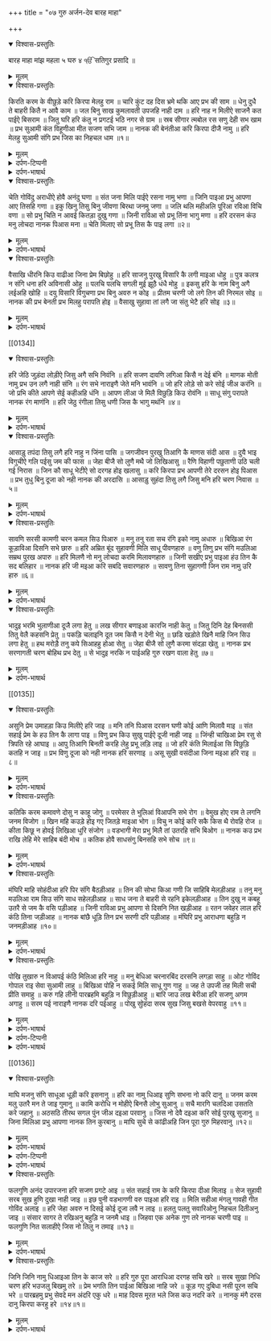+++
title = "०७ गुरु अर्जन-देव बारह माहा"

+++
<details open><summary>विश्वास-प्रस्तुतिः</summary>

बारह माहा मांझ महला ५ घरु ४
ੴ सतिगुर प्रसादि ॥
</details>

<details><summary>मूलम्</summary>

बारह माहा मांझ महला ५ घरु ४
ੴ सतिगुर प्रसादि ॥
</details>

<details open><summary>विश्वास-प्रस्तुतिः</summary>

किरति करम के वीछुड़े करि किरपा मेलहु राम ॥ चारि कुंट दह दिस भ्रमे थकि आए प्रभ की साम ॥ धेनु दुधै ते बाहरी कितै न आवै काम ॥ जल बिनु साख कुमलावती उपजहि नाही दाम ॥ हरि नाह न मिलीऐ साजनै कत पाईऐ बिसराम ॥ जितु घरि हरि कंतु न प्रगटई भठि नगर से ग्राम ॥ स्रब सीगार त्मबोल रस सणु देही सभ खाम ॥ प्रभ सुआमी कंत विहूणीआ मीत सजण सभि जाम ॥ नानक की बेनंतीआ करि किरपा दीजै नामु ॥ हरि मेलहु सुआमी संगि प्रभ जिस का निहचल धाम ॥१॥
</details>

<details><summary>मूलम्</summary>

किरति करम के वीछुड़े करि किरपा मेलहु राम ॥ चारि कुंट दह दिस भ्रमे थकि आए प्रभ की साम ॥ धेनु दुधै ते बाहरी कितै न आवै काम ॥ जल बिनु साख कुमलावती उपजहि नाही दाम ॥ हरि नाह न मिलीऐ साजनै कत पाईऐ बिसराम ॥ जितु घरि हरि कंतु न प्रगटई भठि नगर से ग्राम ॥ स्रब सीगार त्मबोल रस सणु देही सभ खाम ॥ प्रभ सुआमी कंत विहूणीआ मीत सजण सभि जाम ॥ नानक की बेनंतीआ करि किरपा दीजै नामु ॥ हरि मेलहु सुआमी संगि प्रभ जिस का निहचल धाम ॥१॥
</details>

<details><summary>दर्पण-टिप्पनी</summary>

(देखें बारा माहा महला १ तुखारी राग, भाग अठवां, पन्ना133)
</details>

<details><summary>दर्पण-भाषार्थ</summary>

पद्अर्थ: किरति = कमाई, performance के अनुसार। राम = हे प्रभु। कुंट = कूट, पासा। दहदिस = दसों ओर (पूरब, पश्चिम, उक्तर, दक्षिण, चारों ओर, ऊपर, नीचे)। साम = सरन। धेनु = गाय। बाहरी = बिना। साख = खेती, फसल। दाम = पैसे, धन। नाह = पति, खसम। कत = कैसे? बिसराम = सुख। जितु = जिस में। जितु घरि = जिस (हृदय) घर में। भठि = तपती भट्ठी। से = जैसे। ग्राम = गांव। स्रब = सारे। तंबोल = पान के बीड़े। सणु = समेत। देही = शरीर। खाम = कच्चे, नाशवान, व्यर्थ। सभि = सारे। जाम = जम, जिंद के वैरी। संगि = (अपने) साथ। धाम = टिकाना।1।  
अर्थ: हे प्रभु! हम अपने कर्मों की कमाई के अनुसार (तुझसे) विछुड़े हुए हैं (तुझे बिसारे बैठे हैं), मेहर करके हमें अपने साथ मिलाओ। (माया के मोह में फंस के) चुफेरे हर तरफ (सुखों की खातिर) भटकते रहे हैं। अब, हे प्रभु थक के तेरी शरण आए हैं।  
(जैसे) दूध से विहीन गाय किसी काम नही आती, (जैसे) पानी के बिना खेती सूख जाती है (फसल नहीं पकती, और उस खेती में से) धन की कमाई नहीं हो सकती (वैसे ही प्रभु के नाम के बिना हमारा जीवन व्यर्थ चला जाता है)। सज्जन पति प्रभु को मिले बगैर किसी और जगह से सुख नहीं मिलता। (सुख मिले भी कैसे?) जिसके हृदय में पति प्रभु आ बसे, उसके लिए तो (बसते) गाँव और शहर तपती भट्ठी जैसे होते हैं। (स्त्री को पति के बिना) शरीर के सारे श्रृंगार, पानों के बीड़े व अन्य रस (अपने) शरीर समेत व्यर्थ ही प्रतीत होते हैं। (वैसे) मालिक प्रभु पति (की याद) के बिना सारे सज्जन मित्र जिंद के वैरी हो जाते हैं।  
(तभी तो) नानक की बेनती है कि (हे प्रभु!) कृपा करके अपने नाम की दाति बख्श। हे हरि! अपने चरणों में (मुझे) जोड़े रख। (और सारे आसरे उम्मीदें नाशवान हैं) एक तेरा घर सदा अटल रहने वाला है।1।
</details>

<details open><summary>विश्वास-प्रस्तुतिः</summary>

चेति गोविंदु अराधीऐ होवै अनंदु घणा ॥ संत जना मिलि पाईऐ रसना नामु भणा ॥ जिनि पाइआ प्रभु आपणा आए तिसहि गणा ॥ इकु खिनु तिसु बिनु जीवणा बिरथा जनमु जणा ॥ जलि थलि महीअलि पूरिआ रविआ विचि वणा ॥ सो प्रभु चिति न आवई कितड़ा दुखु गणा ॥ जिनी राविआ सो प्रभू तिंना भागु मणा ॥ हरि दरसन कंउ मनु लोचदा नानक पिआस मना ॥ चेति मिलाए सो प्रभू तिस कै पाइ लगा ॥२॥
</details>

<details><summary>मूलम्</summary>

चेति गोविंदु अराधीऐ होवै अनंदु घणा ॥ संत जना मिलि पाईऐ रसना नामु भणा ॥ जिनि पाइआ प्रभु आपणा आए तिसहि गणा ॥ इकु खिनु तिसु बिनु जीवणा बिरथा जनमु जणा ॥ जलि थलि महीअलि पूरिआ रविआ विचि वणा ॥ सो प्रभु चिति न आवई कितड़ा दुखु गणा ॥ जिनी राविआ सो प्रभू तिंना भागु मणा ॥ हरि दरसन कंउ मनु लोचदा नानक पिआस मना ॥ चेति मिलाए सो प्रभू तिस कै पाइ लगा ॥२॥
</details>

<details><summary>दर्पण-भाषार्थ</summary>

पद्अर्थ: चेति = चेत के महीने में। घणा = बहुत। मिलि = मिल के। रसना = जीभ। भणा = उच्चारण। जिनि = जिस मनुष्य ने। तिसहि = उसे। आए गणा = आया समझो। जणा = जानो। महीअलि = मही तलि, धरती के तल पर, आकाश में। मणा = मण भर वजन, बहुत। कउ = को। मना = मनि, मन में। तिस कै पाइ = उस मनुष्य के पैरों में। लगा = लगूँ, मैं लगता हूँ।2।  
अर्थ: चेत में (बसंत ऋतु आती है, हर तरफ खिली फुलवाड़ी मन को आनंद देती है, अगर) परमात्मा को स्मरण करें (तो नाम जपने की इनायत से) बहुत आत्मिक आनंद हो सकता है। पर जीभ से प्रभु का नाम जपने की दाति संत जनों को मिल के ही प्राप्त होती है। उसी को जगत में पैदा हुआ जानो (उसी का जनम सफल समझो) जिस ने (नाम जपने की सहायता से) अपने परमात्मा का मिलाप हासिल कर लिया (क्योंकि) परमात्मा की याद के बिना एक छिन मात्र समय गुजारा हुआ भी व्यर्थ बीता जानो।  
जो प्रभु पानी में, धरती में आकाश में जंगलों में हर जगह व्यापक है। अगर ऐसा प्रभु किसी मनुष्य के हृदय में ना बसे, तो उस मनुष्य का (मानसिक) दुख बयान नहीं हो सकता। (पर) जिस लोगों ने उस (सर्व व्यापक) प्रभु का अपने हृदय में बसाया है, उनके बड़े भाग्य जाग पड़ते हैं।  
नानक का मन (भी हरि के) दीदार की इच्छा रखता है, नानक के मन में हरि दर्शन की प्यास है। जो मनुष्य मुझे हरि का मिलाप करा दे मैं उसके चरणी लगूंगा।2।
</details>

<details open><summary>विश्वास-प्रस्तुतिः</summary>

वैसाखि धीरनि किउ वाढीआ जिना प्रेम बिछोहु ॥ हरि साजनु पुरखु विसारि कै लगी माइआ धोहु ॥ पुत्र कलत्र न संगि धना हरि अविनासी ओहु ॥ पलचि पलचि सगली मुई झूठै धंधै मोहु ॥ इकसु हरि के नाम बिनु अगै लईअहि खोहि ॥ दयु विसारि विगुचणा प्रभ बिनु अवरु न कोइ ॥ प्रीतम चरणी जो लगे तिन की निरमल सोइ ॥ नानक की प्रभ बेनती प्रभ मिलहु परापति होइ ॥ वैसाखु सुहावा तां लगै जा संतु भेटै हरि सोइ ॥३॥
</details>

<details><summary>मूलम्</summary>

वैसाखि धीरनि किउ वाढीआ जिना प्रेम बिछोहु ॥ हरि साजनु पुरखु विसारि कै लगी माइआ धोहु ॥ पुत्र कलत्र न संगि धना हरि अविनासी ओहु ॥ पलचि पलचि सगली मुई झूठै धंधै मोहु ॥ इकसु हरि के नाम बिनु अगै लईअहि खोहि ॥ दयु विसारि विगुचणा प्रभ बिनु अवरु न कोइ ॥ प्रीतम चरणी जो लगे तिन की निरमल सोइ ॥ नानक की प्रभ बेनती प्रभ मिलहु परापति होइ ॥ वैसाखु सुहावा तां लगै जा संतु भेटै हरि सोइ ॥३॥
</details>

<details><summary>दर्पण-भाषार्थ</summary>

पद्अर्थ: वैसाखि = वैसाख में। किउ धीरनि = कैसे धीरज करें? वाढिआ = पति से बिछुड़ी हुई। बिछोहु = विछोड़ा। प्रेम बिछोहु = प्रेम का अस्तित्व ना होना। माइआ धोहु = धेह रूपी माया, मन मोहनी माया। कलत्र = स्त्री। पलचि = फस के, उलझ के। सगली = सारी (सृष्टि)। धंधै मोहु = धंधों का मोह। खोहि लईअहि = छीने जाते हैं। आगै = पहले ही। दयु = प्यारा प्रभु। विगुचणा = खुआर, दुखी होते हैं। सोइ = शोभा। परापति होइ = to one’s heart’s content, जिससे (मेरे) दिल की रीझ पूरी हो जाए। संतु हरि = हरि संत। भेटै = मिल जाए।3।  
अर्थ: (वैसाख वाला दिन हरेक स्त्री मर्द के वास्ते रीझों वाला दिन होता है, पर) वैसाख में उन स्त्रीयों का दिल कैसे स्थिर हो जो पति से विछुड़ी हुई हैं। जिस के अंदर प्यार (का प्रगटावा) नहीं है। (इस तरह उस जीव को धैर्य कैसे आए जिसे) सज्जन प्रभु विसार के सम-मोहनी माया चिपकी हुई है?  
ना पुत्र, ना स्त्री, ना धन, ना ही कोई मनुष्य साथ निभता है। एक अविनाशी परमात्मा ही असल साथी है। नाशवान धंधों का मोह (सारी लुकाई को ही) व्याप रहा है (माया के मोह में) बार बार फंस के सारा संसार ही (आत्मिक मौत) मर रहा है। एक परमात्मा के नाम के स्मरण के बिना और जितने भी कर्म यहाँ किए जाते हैं, वह सारे मरने से पहले ही छीन लिए जाते हैं (भाव, उच्च आत्मिक अवस्था का अंग नहीं बन सकते)।  
प्यार स्वरूपी प्रभु को विसार के खुआरी ही होती है। परमात्मा के बिना जिंद का और कोई साथी नहीं होता। जो लोग प्रभु प्रीतम के चरणों में लगते हैं, उनकी (लोक परलोक में) भली शोभा होती है।  
हे प्रभु! (तेरे दर पे) मेरी विनती है कि मुझे तेरा जी-भर के मिलाप नसीब हो। (ऋतु फिरने से चारों तरफ वनस्पति भले ही सुहावनी हो जाए, पर) जिंद को वैसाख का महीना तभी सुहावना लग सकता है जब हरि संत प्रभु मिल जाए।3।
</details>

[[0134]]
<details open><summary>विश्वास-प्रस्तुतिः</summary>

हरि जेठि जुड़ंदा लोड़ीऐ जिसु अगै सभि निवंनि ॥ हरि सजण दावणि लगिआ किसै न देई बंनि ॥ माणक मोती नामु प्रभ उन लगै नाही संनि ॥ रंग सभे नाराइणै जेते मनि भावंनि ॥ जो हरि लोड़े सो करे सोई जीअ करंनि ॥ जो प्रभि कीते आपणे सेई कहीअहि धंनि ॥ आपण लीआ जे मिलै विछुड़ि किउ रोवंनि ॥ साधू संगु परापते नानक रंग माणंनि ॥ हरि जेठु रंगीला तिसु धणी जिस कै भागु मथंनि ॥४॥
</details>

<details><summary>मूलम्</summary>

हरि जेठि जुड़ंदा लोड़ीऐ जिसु अगै सभि निवंनि ॥ हरि सजण दावणि लगिआ किसै न देई बंनि ॥ माणक मोती नामु प्रभ उन लगै नाही संनि ॥ रंग सभे नाराइणै जेते मनि भावंनि ॥ जो हरि लोड़े सो करे सोई जीअ करंनि ॥ जो प्रभि कीते आपणे सेई कहीअहि धंनि ॥ आपण लीआ जे मिलै विछुड़ि किउ रोवंनि ॥ साधू संगु परापते नानक रंग माणंनि ॥ हरि जेठु रंगीला तिसु धणी जिस कै भागु मथंनि ॥४॥
</details>

<details><summary>दर्पण-भाषार्थ</summary>

पद्अर्थ: जेठि = जेठ में। हरि जुड़ंदा लोड़ीऐ = हरि चरणों में जुड़ना चाहिए। सभि = सारे जीव। निवंनि = निवते हैं, झुकते हैं। सजण दावणि = सज्जन के दामन में, पल्ले में। किसै न देई बंनि = किसी को बांधने नहीं देता, किसी यम आदि को आज्ञा नही देता कि उस जीव को बांध के आगे लगा ले। रंग जेते = जितने भी रंग हैं। नाराइणै = परमात्मा के। भावंनि = प्यारे लगते हैं। करंनि = करते हैं। प्रभि = प्रभु ने। कहीअहि = कहे जाते हैं। विछुड़ि = प्रभु से बिछुड़ के। साधू संगु = साधु के साथ। तिसु = उस (मनुष्य) को। जिस कै मथंनि = जिसके माथे पे।4।  
अर्थ: जिसहरी के आगे सारे ही जीव सिर झुकाते हैं, जेठ के महीने में उस के चरणों में जुड़ना चाहिए। अगर हरि सज्जन से जुड़े रहें तो वह किसी (यम आदि) को आज्ञा नही देता कि बांध के आगे लगा ले (भाव, प्रभु से जुड़ने से जमों का डर नहीं रह जाता)। (लोग हीरे मोती आदि कीमती धन एकत्र करने के लिए दौड़भाग करते हैं, पर उस धन के चोरी हो जाने का भी डर बना रहता है) परमात्मा का नाम हीरे मोती आदि ऐसा कीमती धन है जो चुराया नहीं जा सकता। परमात्मा के जितने भी चमत्कार हो रहे हैं, (नाम धन की इनायत से) वह सारे मन को प्यारे लगते हैं। (ये भी समझ आ जाती है कि) प्रभु स्वयं, और उसके पैदा किए जीव वही कुछ करते हैं जो उस प्रभु को ठीक लगता है।  
जिस लोगों को प्रभु ने (अपनी महिमा की दाति दे के) अपना बना लिया है, उनको ही (जगत में) वाह वाही मिलती है। (पर, परमात्मा जीवों को अपने उद्यम से नहीं मिल सकता) अगर जीवों के अपने उद्यम से मिल सकता होता, तो जीव उससे बिछुड़ के दुखी क्यूँ होते? हे नानक! (प्रभु के मिलाप का) आनंद (वही लोग) लेते हैं, जिन्हें गुरु मिल जाए। जिस मनुष्य के माथे पर भाग्य जागें, उसे जेठ महीना सुहावना लगता है। उसी को प्रभु मालिक मिलता है।4।
</details>

<details open><summary>विश्वास-प्रस्तुतिः</summary>

आसाड़ु तपंदा तिसु लगै हरि नाहु न जिंना पासि ॥ जगजीवन पुरखु तिआगि कै माणस संदी आस ॥ दुयै भाइ विगुचीऐ गलि पईसु जम की फास ॥ जेहा बीजै सो लुणै मथै जो लिखिआसु ॥ रैणि विहाणी पछुताणी उठि चली गई निरास ॥ जिन कौ साधू भेटीऐ सो दरगह होइ खलासु ॥ करि किरपा प्रभ आपणी तेरे दरसन होइ पिआस ॥ प्रभ तुधु बिनु दूजा को नही नानक की अरदासि ॥ आसाड़ु सुहंदा तिसु लगै जिसु मनि हरि चरण निवास ॥५॥
</details>

<details><summary>मूलम्</summary>

आसाड़ु तपंदा तिसु लगै हरि नाहु न जिंना पासि ॥ जगजीवन पुरखु तिआगि कै माणस संदी आस ॥ दुयै भाइ विगुचीऐ गलि पईसु जम की फास ॥ जेहा बीजै सो लुणै मथै जो लिखिआसु ॥ रैणि विहाणी पछुताणी उठि चली गई निरास ॥ जिन कौ साधू भेटीऐ सो दरगह होइ खलासु ॥ करि किरपा प्रभ आपणी तेरे दरसन होइ पिआस ॥ प्रभ तुधु बिनु दूजा को नही नानक की अरदासि ॥ आसाड़ु सुहंदा तिसु लगै जिसु मनि हरि चरण निवास ॥५॥
</details>

<details><summary>दर्पण-भाषार्थ</summary>

पद्अर्थ: नाहु = खसम। जग जीवन पुरखु = जगत का सहारा प्रभु। संदी = दी। दुयै भाइ = (प्रभु के बिना किसी) दूसरे प्यार में। विगुचीऐ = खुआर होते हैं। गलि = गले में। लुणै = काटता है। मथै = माथे पर। रैणि = रात, उम्र। कौ = को। भेटीऐ = मिलता है। साधू = गुरु। खलासु = संतुलित, आदरणीय। प्रभ = हे प्रभु! होइ = बनी रहे। जिसु मनि = जिस के मन में। निरास = टूटे हुए दिल वाला।5।  
अर्थ: आसाड़ का महीना उस जीव को तपता प्रतीत होता है (वे लोग आसाढ के महीने की तरह तपते कलपते रहते हैं) जिनके हृदय में प्रभु पति नहीं बसता। जो जगत के सहारे परमात्मा (का आसरा) छोड़ के लोगों से आस बनाए रखते हैं।  
(प्रभु के बिना) किसी और के आसरे रहने से खुआर ही होते हैं (जो भी कोई और सहारे देखता है) उसके गले में जम की फाँसी पड़ती है (उसका जीवन सदा सहम में व्यतीत होता है)। (कुदरति का नियम ही ऐसा है कि) मनुष्य जैसा बीज बीजता है। (किए कर्मों अनुसार) जो लेख उसके माथे पर लिखा जाता है, वैसा ही फल वह प्राप्त करता है। (जगजीवन पुरख को विसारने वाली जीव-स्त्री की) सारी जिंदगी पछतावों में गुजरती है, वह जगत से टूटे हुए दिल के साथ ही चल पड़ती है।  
जिस लोगों को गुरु मिल जाता है, वह परमात्मा की हजूरी में स्वीकार होते हैं (आदर मान पाते हैं)।  
हे प्रभु! (तेरे आगे) नानक की विनती है: अपनी मेहर कर, (मेरे मन में) तेरे दर्शन की तमन्ना बनी रहे, (क्योंकि) हे प्रभु! तेरे बिना मेरा और कोई आसरा उम्मीद नहीं है।  
जिस मनुष्य के मन में प्रभु के चरणों का निवास बना रहे, उसे (तपता) आसाढ का महीना (भी) सुहावना प्रतीत होता है (उसको दुनिया के दुख-कष्ट भी दुखी नहीं कर सकते)।5।
</details>

<details open><summary>विश्वास-प्रस्तुतिः</summary>

सावणि सरसी कामणी चरन कमल सिउ पिआरु ॥ मनु तनु रता सच रंगि इको नामु अधारु ॥ बिखिआ रंग कूड़ाविआ दिसनि सभे छारु ॥ हरि अम्रित बूंद सुहावणी मिलि साधू पीवणहारु ॥ वणु तिणु प्रभ संगि मउलिआ सम्रथ पुरख अपारु ॥ हरि मिलणै नो मनु लोचदा करमि मिलावणहारु ॥ जिनी सखीए प्रभु पाइआ हंउ तिन कै सद बलिहार ॥ नानक हरि जी मइआ करि सबदि सवारणहारु ॥ सावणु तिना सुहागणी जिन राम नामु उरि हारु ॥६॥
</details>

<details><summary>मूलम्</summary>

सावणि सरसी कामणी चरन कमल सिउ पिआरु ॥ मनु तनु रता सच रंगि इको नामु अधारु ॥ बिखिआ रंग कूड़ाविआ दिसनि सभे छारु ॥ हरि अम्रित बूंद सुहावणी मिलि साधू पीवणहारु ॥ वणु तिणु प्रभ संगि मउलिआ सम्रथ पुरख अपारु ॥ हरि मिलणै नो मनु लोचदा करमि मिलावणहारु ॥ जिनी सखीए प्रभु पाइआ हंउ तिन कै सद बलिहार ॥ नानक हरि जी मइआ करि सबदि सवारणहारु ॥ सावणु तिना सुहागणी जिन राम नामु उरि हारु ॥६॥
</details>

<details><summary>दर्पण-भाषार्थ</summary>

पद्अर्थ: सावणि = सावन में। सरसी = स+रसी, रस वाली। कामणी = जीव-स्त्री। सच रंगि = सच्चे प्यार में। आधारु = आसरा। बिखिआ रंग = माया के रंग। दिसनि = दिखाई देने लगते हैं। छारु = राख। साधू = गुरु। पीवणहार = पीने लायक। तिणु = घास। मउलिआ = हरा भरा। करमि = मिहर से। मइआ = दया। सबदि = शब्द द्वारा। उरि = हृदय में।6।  
अर्थ: जैसे सावन में (वर्षा से बनस्पति हरियावली हो जाती है, वैसे ही वह) जीव-स्त्री हरियावली हो जाती है (भाव, उस जीव का हृदय खिल जाता है) जिसका प्यार प्रभु के सुहाने चरणों से बन जाता है। उसका मन उसका तन परमात्मा के प्यार में रंगा जाता है। परमात्मा का नाम ही (उसकी जिंदगी का) आसरा बन जाता है। माया के नाश्वंत चमत्कार उसको सारे राख (बेअर्थ) दिखाई देते हैं। (सावन में जैसे बरखा की बूँद सुंदर दिखती है, वैसे ही प्रभु चरणों में प्यार वाले बंदे को) हरि के नाम की आत्मिक जीवन देने वाली बूँद प्यारी लगती है। गुरु को मिल के वह मनुष्य उस बूँद को पीने के काबिल हो जाता है। (प्रभु की बड़ाई की छोटी छोटी बातें उसे मीठीं लगने लगती हैं, जिसे वह गुरु को मिल के बड़े शौक से सुनता है)।  
जिस प्रभु के मेल से सारा जगत (वनस्पति आदि) हरा भरा हुआ है, जो सब कुछ करने योग्य है, व्यापक है और बेअंत है, उसे मिलने की मेरे मन में भी तमन्ना है। पर, वह प्रभु स्वयं ही अपनी मेहर से मिलाने में समर्थ है। मैं उन गुरमुख सहेलियों से सदके हूँ। सदा कुर्बान हूँ, जिन्होंने प्रभु का मिलाप हासिल कर लिया है।  
हे नानक! (विनती कर और कह:) हे प्रभु! मेरे ऊपर मेहर कर, तू स्वयं ही गुरु के शब्द के द्वारा (मेरी जिंद को) सँवारने के योग्य है।  
सावन का महीना उन भाग्यशाली (जीव स्त्रीयों) के लिए (खुशियां और ठण्डक लाने वाला) है जिन्होंने अपने हृदय (रूपी कण्ठ) में परमात्मा का नाम (रूपी) माला पहनी हुई है।6।
</details>

<details open><summary>विश्वास-प्रस्तुतिः</summary>

भादुइ भरमि भुलाणीआ दूजै लगा हेतु ॥ लख सीगार बणाइआ कारजि नाही केतु ॥ जितु दिनि देह बिनससी तितु वेलै कहसनि प्रेतु ॥ पकड़ि चलाइनि दूत जम किसै न देनी भेतु ॥ छडि खड़ोते खिनै माहि जिन सिउ लगा हेतु ॥ हथ मरोड़ै तनु कपे सिआहहु होआ सेतु ॥ जेहा बीजै सो लुणै करमा संदड़ा खेतु ॥ नानक प्रभ सरणागती चरण बोहिथ प्रभ देतु ॥ से भादुइ नरकि न पाईअहि गुरु रखण वाला हेतु ॥७॥
</details>

<details><summary>मूलम्</summary>

भादुइ भरमि भुलाणीआ दूजै लगा हेतु ॥ लख सीगार बणाइआ कारजि नाही केतु ॥ जितु दिनि देह बिनससी तितु वेलै कहसनि प्रेतु ॥ पकड़ि चलाइनि दूत जम किसै न देनी भेतु ॥ छडि खड़ोते खिनै माहि जिन सिउ लगा हेतु ॥ हथ मरोड़ै तनु कपे सिआहहु होआ सेतु ॥ जेहा बीजै सो लुणै करमा संदड़ा खेतु ॥ नानक प्रभ सरणागती चरण बोहिथ प्रभ देतु ॥ से भादुइ नरकि न पाईअहि गुरु रखण वाला हेतु ॥७॥
</details>

<details><summary>दर्पण-भाषार्थ</summary>

पद्अर्थ: भादुइ = भादों के महीने में। भरमि = भटकन में। भुलाणीआ = गलत रास्ते पर पड़ जाती है। हेतु = हित, प्यार। केतु कारजि = किस काम में। जितु = जिस में। दिनि = दिन में। देह = शरीर। कहसनि = कहेंगे। बिनससी = बिनसेगी, विनाश होगी। प्रेतु = गुजर चुका, अपवित्र। पकड़ि = पकड़ के। न देनी = नहीं देते। सिआहहु = काले (रंग) से। सेतु = सफेद। कपे = काँपते हैं। लूणै = काटता है। खेतु = खेत। संदड़ा = का। बोहिथ = जहाज। ना पाईअहि = नहीं पाए जाते। हेतु = हितु, प्यार करने वाला।7।  
अर्थ: (जैसे) भादों (के सीलन भरी तपश) में (मनुष्य बहुत घबराता है, वैसे ही) जिस जीव-स्त्री का प्यार प्रभु पति के बिना किसी और के साथ लगता है वह भटकन के कारण जीवन के सही रास्ते से टूट जाती है। वह चाहे लाखों हार श्रृंगार करे, (उसके) किसी काम नहीं आते।  
जिस दिन मनुष्य का शरीर नाश होगा (जब मनुष्य मर जाएगा), उस वक्त (सारे साक संगी) कहेंगे कि ये गुजर गया है। (लाश अपवित्र पड़ी है, इसे जल्दी बाहर ले चलो)। जमदूत (जिंद को) पकड़ के आगे लगा लेते हैं। किसी को (ये) भेद नहीं बताते (कि कहां ले चले हैं)। (जिस) संबंधियों के साथ (सारी उम्र बड़ा) प्यार बना रहता है वह पल में साथ छोड़ बैठते हैं।  
(मौत आई देख के मनुष्य) बड़ा पछताता है, उसका शरीर तंग होता है, वह काले से सफेद होता है। (घबराहट से एक रंग आता है एक जाता है)। ये शरीर मनुष्य के कर्मों का खेत है। जो कुछ मनुष्य इसमें बीजता है वही फसल काटता है (जैसे कर्म करता है वैसे ही फल पाता है)।  
हे नानक! जिस का रक्षक व हितेशी गुरु बनता है, वह नर्क में नहीं डाले जाते। (क्योंकि गुरु की कृपा से) वे प्रभु की शरण में आ जाते हैं। गुरु उन्हें प्रभु के चरण रूपी जहाज (में चढ़ा) देता है।7।
</details>

[[0135]]
<details open><summary>विश्वास-प्रस्तुतिः</summary>

असुनि प्रेम उमाहड़ा किउ मिलीऐ हरि जाइ ॥ मनि तनि पिआस दरसन घणी कोई आणि मिलावै माइ ॥ संत सहाई प्रेम के हउ तिन कै लागा पाइ ॥ विणु प्रभ किउ सुखु पाईऐ दूजी नाही जाइ ॥ जिंन्ही चाखिआ प्रेम रसु से त्रिपति रहे आघाइ ॥ आपु तिआगि बिनती करहि लेहु प्रभू लड़ि लाइ ॥ जो हरि कंति मिलाईआ सि विछुड़ि कतहि न जाइ ॥ प्रभ विणु दूजा को नही नानक हरि सरणाइ ॥ असू सुखी वसंदीआ जिना मइआ हरि राइ ॥८॥
</details>

<details><summary>मूलम्</summary>

असुनि प्रेम उमाहड़ा किउ मिलीऐ हरि जाइ ॥ मनि तनि पिआस दरसन घणी कोई आणि मिलावै माइ ॥ संत सहाई प्रेम के हउ तिन कै लागा पाइ ॥ विणु प्रभ किउ सुखु पाईऐ दूजी नाही जाइ ॥ जिंन्ही चाखिआ प्रेम रसु से त्रिपति रहे आघाइ ॥ आपु तिआगि बिनती करहि लेहु प्रभू लड़ि लाइ ॥ जो हरि कंति मिलाईआ सि विछुड़ि कतहि न जाइ ॥ प्रभ विणु दूजा को नही नानक हरि सरणाइ ॥ असू सुखी वसंदीआ जिना मइआ हरि राइ ॥८॥
</details>

<details><summary>दर्पण-भाषार्थ</summary>

पद्अर्थ: असुनि = असू में। उमाहड़ा = उछाला। जाइ = जा के। किउं = कैसे? किसी न किसी तरह। मनि = मन में। तनि = तन में। घणी = बहुत। आणि = ला के। माइ = हे मां! हउ = मैं! तिन कै पाइ = उनके चरणों में। जाइ = जगह। रसु = स्वाद, आनंद। रहे आघाइ = तृप्त हो गए, तृष्णा छू नहीं सकती। आपु = स्वै भाव। लड़ि = पल्ले। कंति = कंत ने। कतहि = किसी और जगह। मइआ = मेहर।8।  
अर्थ: हे मां! (भाद्रों की तपश भरी घुटन गुजरने के बाद) असू (की मीठी मीठी ऋतु) में (मेरे अंदर प्रभु पति के) प्यार का उछाला आ रहा है। (मन तड़फता है कि) किसी ना किसी तरह चल के प्रभु पति को मिलूँ। मेरे मन में मेरे तन में प्रभु के दर्शन की बड़ी प्यास लगी हुई है (चिक्त चाहता है कि) कोई (उस पति को) ला के मेल करा देवे। (ये सुन के कि) संत जन प्रेम बढ़ाने में सहायता किया करते हैं, मैं उनके चरणों में लगी हूँ। (हे माँ!) प्रभु के बगैर सुख आनंद नहीं मिल सकता (क्योंकि सुख आनंद की) और कोई जगह ही नहीं।  
जिस (भाग्यशालियों) ने प्रभु प्यार का स्वाद (एक बार) चख लिया है (उन्हें माया के स्वाद भूल जाते हैं, माया की ओर से) वे तृप्त हो जाते हैं। स्वै भाव छोड़ के वे सदा अरदासें ही करते रहते हैं: हे प्रभु! हमें अपने साथ जोड़ के रखो।  
जिस जीव-स्त्री को पति प्रभु ने अपने साथ मिला लिया है, वह (उस मिलाप में से) विछुड़ के अन्य किसी जगह नहीं जाती। (क्योंकि) हे नानक! (उसे निश्चय आ जाता है कि सदीवी सुख के वास्ते) प्रभु की शरण के बिना और कोई जगह नहीं है। वह सदा प्रभु की शरण पड़ी रहती है।  
असू (की मीठी मीठी ऋतु) में वह जीव स्त्रीयां सुखी बसती हैं, जिनपे परमात्मा की कृपा होती है।8।
</details>

<details open><summary>विश्वास-प्रस्तुतिः</summary>

कतिकि करम कमावणे दोसु न काहू जोगु ॥ परमेसर ते भुलिआं विआपनि सभे रोग ॥ वेमुख होए राम ते लगनि जनम विजोग ॥ खिन महि कउड़े होइ गए जितड़े माइआ भोग ॥ विचु न कोई करि सकै किस थै रोवहि रोज ॥ कीता किछू न होवई लिखिआ धुरि संजोग ॥ वडभागी मेरा प्रभु मिलै तां उतरहि सभि बिओग ॥ नानक कउ प्रभ राखि लेहि मेरे साहिब बंदी मोच ॥ कतिक होवै साधसंगु बिनसहि सभे सोच ॥९॥
</details>

<details><summary>मूलम्</summary>

कतिकि करम कमावणे दोसु न काहू जोगु ॥ परमेसर ते भुलिआं विआपनि सभे रोग ॥ वेमुख होए राम ते लगनि जनम विजोग ॥ खिन महि कउड़े होइ गए जितड़े माइआ भोग ॥ विचु न कोई करि सकै किस थै रोवहि रोज ॥ कीता किछू न होवई लिखिआ धुरि संजोग ॥ वडभागी मेरा प्रभु मिलै तां उतरहि सभि बिओग ॥ नानक कउ प्रभ राखि लेहि मेरे साहिब बंदी मोच ॥ कतिक होवै साधसंगु बिनसहि सभे सोच ॥९॥
</details>

<details><summary>दर्पण-भाषार्थ</summary>

पद्अर्थ: कतकि = कार्तिक (की ठण्डी बहार) में। काहू जोगु = किसी के जिम्मे, किसी के माथे। विआपनि = जो डाल देते हैं। राम ते = रब से। लगनि = लग जाते हैं। जनम विजोग = जन्मों के विछोड़े, लम्बी जुदाई। माइआ भोग = माया की मौजें, दुनिया की ऐश। विचु = बिचौलापन। किस थै = (और) किस के पास? रोज = नित्य। कीता = अपना किया। धुरि = धुर से, प्रभु की हजूरी से। सभि = सारे। बियोग = बिछोड़े का दुख। कउ = को। प्रभू = हे प्रभु! बंदी मोच = हे कैद से छुड़ाने वाले! बिनसहि = नाश हो जाते हैं। सोच = फिक्र।9।  
अर्थ: कार्तिक (की सुहावनी ऋतु) में (भी अगर प्रभु पति से विछोड़ा रहा तो ये अपने) किए कर्मों का नतीजा है, किसी और के माथे कोई दोश नहीं लगाया जा सकता। परमेश्वर की याद से टूटने से (दुनिया के) सारे दुख-कष्ट आ चिपकते हैं। जिन्होंने (इस जन्म में) परमात्मा की याद से मुंह मोड़े रखा, उन्हें (फिर) लम्बे विछोड़े पड़ जाते हैं। जिस माया की मौजों (की खातिर प्रभु को भुला दिया था, वह भी) एक पल में दुखदायी हो जाती हैं।  
(उस दुखी हालत में) कहीं भी नित्य रोने रोने का लाभ नहीं होता, (क्योंकि दुख तो है विछोड़े के कारण, और विछोड़े को दूर) कोई बिचोलापन नही कर सकता। (दुखी जीव की अपनी) कोई पेश नही चलती। (पिछले कर्मों अनुसार) धुर से ही लिखे लेखों की बिधि आ बनती है। (हां!) अगर सौभाग्य से प्रभु (स्वयं) आ मिले, तो बिछोड़े से पैदा हुए सारे दुख मिट जाते हैं।  
(नानक की तो यही बिनती है:) हे माया के बंधनों से छुड़ाने वाले मेरे मालिक! नानक को (माया के मोह से) बचा ले।  
कार्तिक (की मजेदार ऋतु) में जिन्हें साधु-संगत मिल जाए, उनके (विछोड़े वाली) सारी चिंताएं फिक्रेंसमाप्त हो जाती हैं।9।
</details>

<details open><summary>विश्वास-प्रस्तुतिः</summary>

मंघिरि माहि सोहंदीआ हरि पिर संगि बैठड़ीआह ॥ तिन की सोभा किआ गणी जि साहिबि मेलड़ीआह ॥ तनु मनु मउलिआ राम सिउ संगि साध सहेलड़ीआह ॥ साध जना ते बाहरी से रहनि इकेलड़ीआह ॥ तिन दुखु न कबहू उतरै से जम कै वसि पड़ीआह ॥ जिनी राविआ प्रभु आपणा से दिसनि नित खड़ीआह ॥ रतन जवेहर लाल हरि कंठि तिना जड़ीआह ॥ नानक बांछै धूड़ि तिन प्रभ सरणी दरि पड़ीआह ॥ मंघिरि प्रभु आराधणा बहुड़ि न जनमड़ीआह ॥१०॥
</details>

<details><summary>मूलम्</summary>

मंघिरि माहि सोहंदीआ हरि पिर संगि बैठड़ीआह ॥ तिन की सोभा किआ गणी जि साहिबि मेलड़ीआह ॥ तनु मनु मउलिआ राम सिउ संगि साध सहेलड़ीआह ॥ साध जना ते बाहरी से रहनि इकेलड़ीआह ॥ तिन दुखु न कबहू उतरै से जम कै वसि पड़ीआह ॥ जिनी राविआ प्रभु आपणा से दिसनि नित खड़ीआह ॥ रतन जवेहर लाल हरि कंठि तिना जड़ीआह ॥ नानक बांछै धूड़ि तिन प्रभ सरणी दरि पड़ीआह ॥ मंघिरि प्रभु आराधणा बहुड़ि न जनमड़ीआह ॥१०॥
</details>

<details><summary>दर्पण-भाषार्थ</summary>

पद्अर्थ: मंघरि = मंघर में। माहि = महीने मे। पिर संगि = पति के साथ। किआ गणी = मैं क्या बताऊँ? बयान नहीं हो सकती। जि = जिन्हें। साहिबि = साहिब ने। राम सिउ = परमात्मा से। साध सहेलड़ीआह संगि = सत्संगियों के साथ। बाहरी = बिना। ते = से। दिसहि = दिखती है। खड़ीआह = सावधान,सुचेत। कंठि = गले में (भाव हृदय में)। बांछै = मांगता है। दरि = दर पर। बहुड़ि = फिर, पुनः।10।  
अर्थ: मंघर (के ठण्डे मीठे) महीने में वह जीव-स्त्रीयां सुंदर लगती हैं, जो हरि पति के साथ बैठी होती हैं। जिन्हें मालिक प्रभु ने अपने साथ मिला लिया, उनकी शोभा बयान नहीं हो सकती। सत्संगी सहेलियों की संगति में प्रभु के साथ (चिक्त जोड़ के) उनका शरीर उनका मन सदा खिला रहता है।  
पर जो जीव स्त्रीयां सत्संगियों (की संगति) से वंचित रह जाती है, वह एकेली (त्यागी हुई) ही रहती हैं (जैसे सड़े हुए तिलों का पौधा खेत में बेआसरा ही रहता है। अकेली बगैर पति जिंद को देख के कामादिक कई वैरी आ के घेर लेते हैं, और) उनका (विकारों से उपजा) दुख कभी उतरता नहीं। वे जमों के वश पड़ी रहती हैं।  
जिस जीव-स्त्रीयों ने पति प्रभु का साथ भोगा है, वह (विकारों के हमलों से) सदा सावधान दिखती हैं (विकार उन पर चोट नहीं कर सकते, क्योंकि) परमात्मा के गुणानुवाद उनके हृदय में परोए रहते हैं, जैसे हीरे जवाहरात व लालों का हार गले में डाला होता है।  
नानक उन सत्संगियों के चरणों की धूल मांगता है जो प्रभु के दर पर पड़े रहते हैं, जो प्रभु की शरण में रहते हैं। मंघर में परमात्मा का स्मरण करने से दुबारा जनम मरण का चक्र नही पड़ता।10।
</details>

<details open><summary>विश्वास-प्रस्तुतिः</summary>

पोखि तुखारु न विआपई कंठि मिलिआ हरि नाहु ॥ मनु बेधिआ चरनारबिंद दरसनि लगड़ा साहु ॥ ओट गोविंद गोपाल राइ सेवा सुआमी लाहु ॥ बिखिआ पोहि न सकई मिलि साधू गुण गाहु ॥ जह ते उपजी तह मिली सची प्रीति समाहु ॥ करु गहि लीनी पारब्रहमि बहुड़ि न विछुड़ीआहु ॥ बारि जाउ लख बेरीआ हरि सजणु अगम अगाहु ॥ सरम पई नाराइणै नानक दरि पईआहु ॥ पोखु सुोहंदा सरब सुख जिसु बखसे वेपरवाहु ॥११॥
</details>

<details><summary>मूलम्</summary>

पोखि तुखारु न विआपई कंठि मिलिआ हरि नाहु ॥ मनु बेधिआ चरनारबिंद दरसनि लगड़ा साहु ॥ ओट गोविंद गोपाल राइ सेवा सुआमी लाहु ॥ बिखिआ पोहि न सकई मिलि साधू गुण गाहु ॥ जह ते उपजी तह मिली सची प्रीति समाहु ॥ करु गहि लीनी पारब्रहमि बहुड़ि न विछुड़ीआहु ॥ बारि जाउ लख बेरीआ हरि सजणु अगम अगाहु ॥ सरम पई नाराइणै नानक दरि पईआहु ॥ पोखु सुोहंदा सरब सुख जिसु बखसे वेपरवाहु ॥११॥
</details>

<details><summary>दर्पण-भाषार्थ</summary>

पद्अर्थ: पोखि = पोह में। तुखारु = कक्कर, कोहरा। न विआपई = जोर नहीं डालता। कंठि = गले में, गले से (हृदय में)। नाहु = नाथ, पति। बेधिआ = बेधा जाता है। चरनारबिंद = चरण+अरविंद, चरण कमल। दरसनि = दीदार में। साहु = एक-एक स्वास। लाहु = लाभ। बिखिआ = माया। साधू = गुरु। गुण गाहु = गुणों की विचार, गुणों में चुभी। जह ते = जिस प्रभु से। समाहु = लिव। करु = हाथ। गहि = पकड़ के। पारब्रहमि = पारब्रह्म ने। बारि जाउ = मैं वारने जाती हूँ। बेरिया = वारी। अगम = अगम्य (पहुँच से परे)। अगाहु = अगाध, गहरे जिगरे वाला। सरम = लज्जा। सरम पई = इज्जत रखनी पड़ी। दरि = दर पे। सुोहंदा = सुंदर लगता है।11।
</details>

<details><summary>दर्पण-टिप्पनी</summary>

नोट: ‘सुोहंदा’ असल में ‘सोहंदा’ है, उच्चारण ‘सुहंदा’ करना है। अक्षर ‘स’ के साथ ‘ो’ और ‘ु’ दोनों मात्राएं इस्तेमाल हुई हैं।
</details>

<details><summary>दर्पण-भाषार्थ</summary>

अर्थ: पोह के महीने जिस जीव-स्त्री के गले से (हृदय में) प्रभु पति लगा हुआ हो उसे कक्कर (मन की कठोरता, कोरापन) जोर नहीं डाल सकते। (क्योंकि) उसकी तवज्जो प्रभु के दीदार की चाहत में जुड़ी रहती है। उसका मन प्रभु के सोहने चरणों में बेधा रहता है।  
जिस जीव-स्त्री ने गोबिंद गोपाल का आसरा लिया है, उसने प्रभु पति की सेवा का लाभ कमाया है। माया उसको छू नहीं सकती। गुरु को मिल के उसने प्रभु की महिमा में डुबकी लगाई है। जिस परमात्मा से उसने जन्म लिया है, उसी में वह जुड़ी रहती है। उसकी लगन प्रभु की प्रीति में लगी रहती है। पारब्रह्म ने (उसका) हाथ पकड़ कर (उसे अपने चरणों में) जोड़ा हुआ है, वह मुड़ (उसके चरणों से) बिछुड़ती नहीं। (पर) वह सज्जन प्रभु बड़ा अगम्य (पहुँच से परे) है, बड़ा गहरा है, मैं उससे लाखो बार कुर्बान हूँ। हे नानक! (वह बड़ा दयालु है) दर पर गिरने से उस प्रभु को इज्जत रखनी ही पड़ती है।  
जिस प रवह बेपरवाह प्रभु मेहर करता है, उसे पोह का महीना सुहावना लगता है उसे सारे ही सुख मिल जाते हैं।11।
</details>

[[0136]]
<details open><summary>विश्वास-प्रस्तुतिः</summary>

माघि मजनु संगि साधूआ धूड़ी करि इसनानु ॥ हरि का नामु धिआइ सुणि सभना नो करि दानु ॥ जनम करम मलु उतरै मन ते जाइ गुमानु ॥ कामि करोधि न मोहीऐ बिनसै लोभु सुआनु ॥ सचै मारगि चलदिआ उसतति करे जहानु ॥ अठसठि तीरथ सगल पुंन जीअ दइआ परवानु ॥ जिस नो देवै दइआ करि सोई पुरखु सुजानु ॥ जिना मिलिआ प्रभु आपणा नानक तिन कुरबानु ॥ माघि सुचे से कांढीअहि जिन पूरा गुरु मिहरवानु ॥१२॥
</details>

<details><summary>मूलम्</summary>

माघि मजनु संगि साधूआ धूड़ी करि इसनानु ॥ हरि का नामु धिआइ सुणि सभना नो करि दानु ॥ जनम करम मलु उतरै मन ते जाइ गुमानु ॥ कामि करोधि न मोहीऐ बिनसै लोभु सुआनु ॥ सचै मारगि चलदिआ उसतति करे जहानु ॥ अठसठि तीरथ सगल पुंन जीअ दइआ परवानु ॥ जिस नो देवै दइआ करि सोई पुरखु सुजानु ॥ जिना मिलिआ प्रभु आपणा नानक तिन कुरबानु ॥ माघि सुचे से कांढीअहि जिन पूरा गुरु मिहरवानु ॥१२॥
</details>

<details><summary>दर्पण-भाषार्थ</summary>

पद्अर्थ: माघ = माघ नक्षत्र वाली पूरनमासी का महीना। माघि = माघ महीने में।
</details>

<details><summary>दर्पण-टिप्पनी</summary>

नोट: इस महीने का पहला दिन हिन्दू शास्त्रों के अनुसार बड़ा पवित्र है। हिन्दू सज्जन माघी वाले दिन प्रयाग तीर्थ का स्नान करना बहुत पुण्य का कर्म समझते हैं।
</details>

<details><summary>दर्पण-भाषार्थ</summary>

पद्अर्थ: मजनु = चुभ्भी, स्नान। दानु = नामु का दान। जनम करम मलु = कई जनमों के किए कर्मों से पैदा हुई विकारों की मैल। गुमान = अहंकार। कामि = काम में। करोधि = क्रोध में। मोहीऐ = ठगे जाते हैं। सुआन = कुत्ता। मारगि = रास्ते पर। उसतति = शोभा। अठसठि = अढ़सठ। परवानु = जाना माना (धार्मिक कर्म)। करि = कर के। सुजानु = सयाना। कांढीअहि = कहे जाते हैं।12।  
अर्थ: माघ में (माघी वाले दिन लोग प्रयाग आदिक तीर्थों पे स्नान करना बड़ा पुण्य का काम समझते हैं, पर तू हे भाई!) गुरमुखों की संगति में (बैठ, यही है तीर्थों का) स्नान, उनकी चरण धूल में स्नान कर (निम्रता भाव से गुरमुखों की संगति कर, वहां) परमात्मा का नाम जप, परमात्मा की महिमा सुन। और सभी को इस नाम की दाति बाँट। (इस तरह) कई जन्मों के किए कर्मों से पैदा हुई विकारों की मैल (तेरे मन में से) उतर जाएगी। तेरे मन में से अहंकार दूर हो जाएगा।  
(नाम जपने की इनायत से) काम-क्रोध में नहीं फसते। लोभ रूपी कुत्ता भी खत्म हो जाता है (लोभ, जिसके असर तले मनुष्य कुत्ते की तरह दर-दर भटकता है)। इस सच्चे रास्ते पर चलने से जगत भी शोभा (स्तुति) करता है। अढ़सठ तीर्थों का स्नान, सारे पुंन्य कर्म, जीवों पे दया करनी जो धार्मिक कर्म माने गए हैं (ये सब कुछ स्मरण में ही आ जाता है)।  
परमात्मा कृपा करके जिस मनुष्य को (नाम जपने की दाति) देता है, वह मनुष्य (जिंदगी के सही रास्ते की पहचान वाला) बुद्धिमान हो जाता है।  
हे नानक! (कह:) जिन्हें प्यारा प्रभु मिल गया है, मैं उनसे सदके जाता हूँ। माघ महीने में सिर्फ वही स्वच्छ लोग कहे जाते हैं, जिस पर पूरा सतिगुरु दयावान होता है, और जिनको नाम जपने की दाति देता है।12।
</details>

<details open><summary>विश्वास-प्रस्तुतिः</summary>

फलगुणि अनंद उपारजना हरि सजण प्रगटे आइ ॥ संत सहाई राम के करि किरपा दीआ मिलाइ ॥ सेज सुहावी सरब सुख हुणि दुखा नाही जाइ ॥ इछ पुनी वडभागणी वरु पाइआ हरि राइ ॥ मिलि सहीआ मंगलु गावही गीत गोविंद अलाइ ॥ हरि जेहा अवरु न दिसई कोई दूजा लवै न लाइ ॥ हलतु पलतु सवारिओनु निहचल दितीअनु जाइ ॥ संसार सागर ते रखिअनु बहुड़ि न जनमै धाइ ॥ जिहवा एक अनेक गुण तरे नानक चरणी पाइ ॥ फलगुणि नित सलाहीऐ जिस नो तिलु न तमाइ ॥१३॥
</details>

<details><summary>मूलम्</summary>

फलगुणि अनंद उपारजना हरि सजण प्रगटे आइ ॥ संत सहाई राम के करि किरपा दीआ मिलाइ ॥ सेज सुहावी सरब सुख हुणि दुखा नाही जाइ ॥ इछ पुनी वडभागणी वरु पाइआ हरि राइ ॥ मिलि सहीआ मंगलु गावही गीत गोविंद अलाइ ॥ हरि जेहा अवरु न दिसई कोई दूजा लवै न लाइ ॥ हलतु पलतु सवारिओनु निहचल दितीअनु जाइ ॥ संसार सागर ते रखिअनु बहुड़ि न जनमै धाइ ॥ जिहवा एक अनेक गुण तरे नानक चरणी पाइ ॥ फलगुणि नित सलाहीऐ जिस नो तिलु न तमाइ ॥१३॥
</details>

<details><summary>दर्पण-भाषार्थ</summary>

पद्अर्थ: फलगुणि = फागुन (महीने) में। उपारजना = उपज, प्रकाश। राम के सहाई = परमात्मा के साथ मिलने में सहायता करने वाले। सेज = हृदय। जाइ = जगह। वरु = पति प्रभु। गावही = गाती हैं। मंगलु = खुशी का गीत, आत्मिक आनंद पैदा करने वाला गीत, महिमा की वाणी। अलाइ = उच्चार के, अलाप के। दिसई = दिखता। लवै = नजदीक। लवै न लाइ = पास नहीं लाते, नजदीक का नहीं, बराबरी के लायक नहीं। हलतु = (अत्र) ये लोक। पलतु = (परत्र) परलोक। सवारिओनु = उस (प्रभु) ने सवार दिया। दितीअनु = उस (प्रभु) ने दी। जाइ = जगह। ते = से। रखिअनु = उस (हरि) ने रख लिए। धाइ = भाग दौड़, भटकना। पाइ = पड़ कर। तिलु = रत्ती भी। तमाइ = तमा, लालच।13।  
अर्थ: (सर्दी की ऋतु की कड़ाके की सर्दी के बाद बहार फिरने पे फागुन के महीने में लोग होली के रंग तमाशों के साथ खुशियां मनाते हैं, पर) फागुन में (उन जीव स्त्रीयों के अंदर) आत्मिक आनंद पैदा होता है, जिनके हृदय में सज्जन हरि प्रत्यक्ष आ बसता है। परमात्मा के साथ मिलने में सहायता करने वाले संत जन मेहर करके उन्हें प्रभु के साथ जोड़ देते हैं। उनकी हृदय सेज सुंदर बन जाती है। उन्हें सारे ही सुख प्राप्त हो जाते हैं। फिर दुखों के लिए (उनके हृदय में) कहीं रत्ती भर जगह भी नहीं रह जाती। उन भाग्यशाली जीव स्त्रीयों की मनोकामना पूरी हो जाती है। उन्हें हरि प्रभु पति मिल जाता है। वह सत्संगी सहेलियों के साथ मिल के गोबिंद की महिमा के गीत अलाप के आत्मिक आनंद पैदा करने वाली गुरबाणी गाती हैं। परमात्मा जैसा कोई और, उसकी बराबरी कर सकने वाला कोई दूसरा उन्हें कहीं दिखता ही नहीं।  
उस परमात्मा ने (उन सत्संगियों का) लोक परलोक संवार दिया है, उन्हें (अपने चरणों में लगन लीनता वाली) ऐसी जगह बख्शी है, जो कभी डोलती नहीं। प्रभु ने संसार समुंदर से उन्हें (हाथ दे के) रख लिया है, जन्मों के चक्र में दुबारा उनकी दौड़ भाग नहीं होती।  
हे नानक! (कह:) हमारी एक जीभ है, प्रभु के अनेक ही गुण हैं (हम उन्हें बयान करने के लायक नहीं हैं, पर) जो जीव उसकी चरणों में पड़ते हैं (उसका आसरा देखते हैं) वह (संसार समुंदर से) तैर जाते है।  
फागुन के महीने में (होली आदि में से आनंद ढूँढने की बजाए) सदा उस परमात्मा की महिमा करनी चाहिए, जिसे (अपनी उपमा कराने का) रत्ती भर भी लालच नहीं है (इसमें हमारा ही भला है)।13।
</details>

<details open><summary>विश्वास-प्रस्तुतिः</summary>

जिनि जिनि नामु धिआइआ तिन के काज सरे ॥ हरि गुरु पूरा आराधिआ दरगह सचि खरे ॥ सरब सुखा निधि चरण हरि भउजलु बिखमु तरे ॥ प्रेम भगति तिन पाईआ बिखिआ नाहि जरे ॥ कूड़ गए दुबिधा नसी पूरन सचि भरे ॥ पारब्रहमु प्रभु सेवदे मन अंदरि एकु धरे ॥ माह दिवस मूरत भले जिस कउ नदरि करे ॥ नानकु मंगै दरस दानु किरपा करहु हरे ॥१४॥१॥
</details>

<details><summary>मूलम्</summary>

जिनि जिनि नामु धिआइआ तिन के काज सरे ॥ हरि गुरु पूरा आराधिआ दरगह सचि खरे ॥ सरब सुखा निधि चरण हरि भउजलु बिखमु तरे ॥ प्रेम भगति तिन पाईआ बिखिआ नाहि जरे ॥ कूड़ गए दुबिधा नसी पूरन सचि भरे ॥ पारब्रहमु प्रभु सेवदे मन अंदरि एकु धरे ॥ माह दिवस मूरत भले जिस कउ नदरि करे ॥ नानकु मंगै दरस दानु किरपा करहु हरे ॥१४॥१॥
</details>

<details><summary>दर्पण-भाषार्थ</summary>

पद्अर्थ: जिनि = जिस (मनुष्य) ने। सरे = सिरे चढ़ जाता है। खरे = सही। दरगह सचि = सदा स्थिर रहने वाले प्रभु की हजूरी में। निधि = खजाना। भउजलु = संसार समुंदर। बिखमु = मुश्किल। तिन = उन (लोगों) ने। बिखिआ = माया। जरे = जलते। कूड़ = व्यर्थ झूठे लालच। दुबिधा = दुचिक्तापन, मन की भटकना। सचि = सच्चे प्रभु में। भरे = टिके रहते हैं। धरे = धर के। माह = महीने। दिवस = दिहाड़े। मूरत = महूरत। जिन कउ = जिस पे। हरे = हे हरि!।14।  
अर्थ: जिस जिस मनुष्य ने परमात्मा का नाम जपा है, उनके सारे कारज सफल हो जाते हैं। जिन्होंने प्रभु को पूरे गुरु को आराधा है, वह सदा स्थिर रहने वाले प्रभु की हजूरी में सही रहते हैं। प्रभु के चरण ही सारे सुखों का खजाना है, (जो जीव चरणों में लगते हैं, वह) मुश्किल संसार समुंदर से (सही सलामत) पार हो जाते हैं। उन्हें प्रभु का प्यार, प्रभु की भक्ति प्राप्त होती है। माया की तृष्णा की आग में वे नहीं जलते। उनके व्यर्थ झूठे लालच खत्म हो जाते हैं। उनके मन से भटकना दूर हो जाती है। वे मुकम्मल तौर पर सदा स्थिर हरि में टिके रहते हैं। वे अपने मन में एक परम ज्योति परमात्मा को बसा के सदा उसको स्मरण करते है।  
जिनपे प्रभु मेहर की नजर करता है (अपने नाम की दाति देता है) उनके वास्ते सारे महीने, सारे दिन, सारे महूरत बढ़िया हैं (संगरांद आदि की पवित्रता के भ्रम भुलेखे उन्हें नहीं पड़ते)। हे हरि! मिहर कर, मैं नानक (तेरे दर से तेरे) दीदार की दाति माँगता हूँ।14।
</details>
